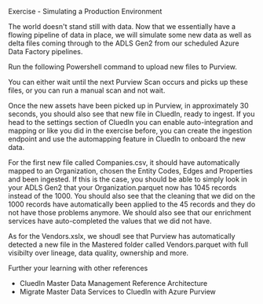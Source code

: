 Exercise - Simulating a Production Environment

The world doesn't stand still with data. Now that we essentially have a flowing pipeline of data in place, we will simulate some new data as well as delta files coming through to the ADLS Gen2 from our scheduled Azure Data Factory pipelines. 

Run the following Powershell command to upload new files to Purview. 

You can either wait until the next Purview Scan occurs and picks up these files, or you can run a manual scan and not wait. 

Once the new assets have been picked up in Purview, in approximately 30 seconds, you should also see that new file in CluedIn, ready to ingest. If you head to the settings section of CluedIn you can enable auto-integration and mapping or like you did in the exercise before, you can create the ingestion endpoint and use the automapping feature in CluedIn to onboard the new data. 

For the first new file called Companies.csv, it should have automatically mapped to an Organization, chosen the Entity Codes, Edges and Properties and been ingested. If this is the case, you should be able to simply look in your ADLS Gen2 that your Organization.parquet now has 1045 records instead of the 1000. You should also see that the cleaning that we did on the 1000 records have automatically been applied to the 45 records and they do not have those problems anymore. We should also see that our enrichment services have auto-completed the values that we did not have. 

As for the Vendors.xslx, we shoudl see that Purview has automatically detected a new file in the Mastered folder called Vendors.parquet with full visibilty over lineage, data quality, ownership and more. 

Further your learning with other references

 - CluedIn Master Data Management Reference Architecture
 - Migrate Master Data Services to CluedIn with Azure Purview